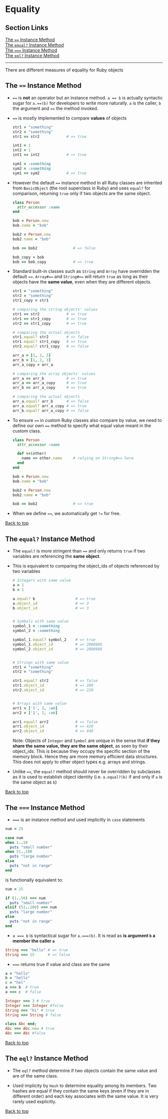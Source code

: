 # Equality

## Section Links
[The `==` Instance Method](#the--instance-method)\
[The `equal?` Instance Method](#the-equal-instance-method)\
[The `===` Instance Method](#the--instance-method-1)\
[The `eql?` Instance Method](#the-eql-instance-method)

---

There are different measures of equality for Ruby objects

## The `==` Instance Method
- `==` is **not** an operator but an instance method. `a == b` is actually syntactic sugar for `a.==(b)` for developers to write more naturally. `a` is the caller, `b` the argument and `==` the method invoked.

- `==` is mostly implemented to compare **values** of objects
	```ruby
	str1 = "something"
	str2 = "something"
	str1 == str2            # => true

	int1 = 1
	int2 = 1
	int1 == int2            # => true

	sym1 = :something
	sym2 = :something
	sym1 == sym2            # => true
	```

- However the default `==` instance method in all Ruby classes are inherited from `BasicObject` (the root superclass in Ruby) and uses `equal?` for comparison, returning `true` only if two objects are the same object.
	```ruby
	class Person
	  attr_accessor :name
	end

	bob = Person.new
	bob.name = "bob"

	bob2 = Person.new
	bob2.name = "bob"

	bob == bob2                # => false

	bob_copy = bob
	bob == bob_copy            # => true
	```

- Standard built-in classes such as `String` and `Array` have overridden the default `==`. `Array#==` and `String#==` will return `true` as long as their objects have the **same value**, even when they are different objects.
	```ruby
	str1 = "something"
	str2 = "something"
	str1_copy = str1

	# comparing the string objects' values
	str1 == str2            # => true
	str1 == str1_copy       # => true
	str2 == str1_copy       # => true

	# comparing the actual objects
	str1.equal? str2        # => false
	str1.equal? str1_copy   # => true
	str2.equal? str1_copy   # => false
	```

	```ruby
	arr_a = [1, 2, 3]
	arr_b = [1, 2, 3]
	arr_a_copy = arr_a

	# comparing the array objects' values
	arr_a == arr_b 			# => true
	arr_a == arr_a_copy     # => true
	arr_b == arr_a_copy     # => true

	# comparing the actual objects
	arr_a.equal? arr_b      # => false
	arr_a.equal? arr_a_copy # => true
	arr_b.equal? arr_a_copy # => false
	```

- To ensure `==` in custom Ruby classes also compare by value, we need to define our own `==` method to specify what equal value meant in the custom class.
	```ruby
	class Person
	  attr_accessor :name

	  def ==(other)
		name == other.name     # relying on String#== here
	  end
	end

	bob = Person.new
	bob.name = "bob"

	bob2 = Person.new
	bob2.name = "bob"

	bob == bob2                # => true
	```

- When we define `==`, we automatically get `!=` for free.

[Back to top](#section-links)


## The `equal?` Instance Method
- The `equal?` is more stringent than `==` and only returns `true` if two variables are referencing the **same object**.

- This is equivalent to comparing the object_ids of objects referenced by two variables
	```ruby
	# Integers with same value
	a = 1
	b = 1

	a.equal? b					# => true
	a.object_id					# => 3
	b.object_id					# => 3


	# Symbols with same value
	symbol_1 = :something
	symbol_2 = :something

	symbol_1.equal? symbol_2	# => true
	symbol_1.object_id			# => 2080988
	symbol_2.object_id			# => 2080988


	# Strings with same value
	str1 = "something"
	str2 = "something"

	str1.equal? str2			# => false
	str1.object_id				# => 200
	str2.object_id				# => 220


	# Arrays with same value
	arr1 = ['1', 2, :ok]
	arr2 = ['1', 2, :ok]

	arr1.equal? arr2			# => false
	arr1.object_id				# => 420
	arr2.object_id				# => 440
	```
	Note: Objects of `Integer` and `Symbol` are unique in the sense that **if they share the same value, they are the same object**, as seen by their object_ids. This is because they occupy the specific section of the memory block. Hence they are more memory efficient data structures. This does not apply to other object types e.g. arrays and strings.

- Unlike `==`, the `equal?` method should never be overridden by subclasses as it is used to establish object identity (i.e. `a.equal?(b)` if and only if `a` is the same object as `b`)

[Back to top](#section-links)


## The `===` Instance Method
- `===` is an instance method and used implicitly in `case` statements
```ruby
num = 25

case num
when 1..50
  puts "small number"
when 51..100
  puts "large number"
else
  puts "not in range"
end
```

is functionally equivalent to:
```Ruby
num = 25

if (1..50) === num
  puts "small number"
elsif (51..100) === num
  puts "large number"
else
  puts "not in range"
end
```

- `a === b` is syntactical sugar for `a.===(b)`. It is read as **is argument `b` a member the caller `a`**
```ruby
String === "hello" # => true
String === 15      # => false
```

- `===` returns true if value and class are the same
```Ruby
a = "hello"
b = "hello"
c = "hel" 
a === b  # true
a === c  # false

Integer === 3 # true
Integer === Integer #false
String === "hi" # true
String === String # false

class Abc end;
Abc === Abc.new # true
Abc === Abc #false
```

[Back to top](#section-links)


## The `eql?` Instance Method
- The `eql?` method determine if two objects contain the same value and are of the same class.

- Used implicity by `Hash` to determine equality among its members. Two hashes are equal if they contain the same keys (even if they are in different order) and each key associates with the same value. It is very rarely used explicitly.

[Back to top](#section-links)